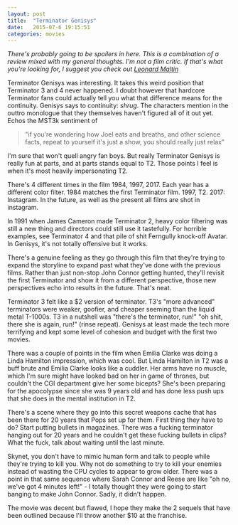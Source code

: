 ```yaml
---
layout: post
title:  "Terminator Genisys"
date:   2015-07-6 19:15:51
categories: movies
---
```


*There's probably going to be spoilers in here. This is a combination of a review mixed with my general thoughts. I'm not a film critic. If that's what you're looking for, I suggest you check out [Leonard Maltin][maltin]*

Terminator Genisys was interesting. It takes this weird position that Terminator 3 and 4 never happened. I doubt however that hardcore Terminator fans could actually tell you what that difference means for the continuity. Genisys says to continuity: *shrug*. The characters mention in the outtro monologue that they themselves haven't figured all of it out yet. Echos the MST3k sentiment of 

>"if you're wondering how Joel eats and breaths, and other science facts, repeat to yourself it's just a show, you should really just relax"

I'm sure that won't quell angry fan boys. But really Terminator Genisys is really fun at parts, and at parts stands equal to T2. Those points I feel is when it's most heavily impersonating T2. 

There's 4 different times in the film 1984, 1997, 2017. Each year has a different color filter. 1984 matches the first Terminator film. 1997, T2. 2017: Instagram. In the future, as well as the present all films are shot in instagram. 

In 1991 when James Cameron made Terminator 2, heavy color filtering was still a new thing and directors could still use it tastefully. For horrible examples, see Terminator 4 and that pile of shit Ferngully knock-off Avatar. In Genisys, it's not totally offensive but it works. 

There's a genuine feeling as they go through this film that they're trying to expand the storyline to expand past what they've done with the previous films. Rather than just non-stop John Connor getting hunted, they'll revisit the first Terminator and show it from a different perspective, those new perspectives echo into results in the future. That's neat. 

Terminator 3 felt like a $2 version of terminator. T3's "more advanced" terminators were weaker, goofier, and cheaper seeming than the liquid metal T-1000s. T3 in a nutshell was "there's the terminator, run!" "oh shit, there she is again, run!" (rinse repeat). Genisys at least made the tech more terrifying and kept some level of cohesion and budget with the first two movies. 

There was a couple of points in the film when Emilia Clarke was doing a Linda Hamilton impression, which was cool. But Linda Hamilton in T2 was a buff brute and Emilia Clarke looks like a cuddler. Her arms have no muscle, which I'm sure might have looked bad on her in game of thrones, but couldn't the CGI department give her some bicepts? She's been preparing for the apocolypse since she was 9 years old and has done less push ups that she does in the mental institution in T2. 

There's a scene where they go into this secret weapons cache that has been there for 20 years that Pops set up for them. First thing they have to do? Start putting bullets in magazines. There was a fucking terminator hanging out for 20 years and he couldn't get these fucking bullets in clips? What the fuck, talk about waiting until the last minute. 

Skynet, you don't have to mimic human form and talk to people while they're trying to kill you. Why not do something to try to kill your enemies instead of wasting the CPU cycles to appear to grow older. There was a point in that same sequence where Sarah Connor and Reese are like "oh no, we've got 4 minutes left!" - I totally thought they were going to start banging to make John Connor. Sadly, it didn't happen. 

The movie was decent but flawed, I hope they make the 2 sequels that have been outlined because I'll throw another $10 at the franchise.  

[maltin]: http://blogs.indiewire.com/leonardmaltin/